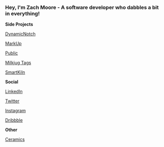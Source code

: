 ### Hey, I'm Zach Moore - A software developer who dabbles a bit in everything!

**Side Projects**

[DynamicNotch](https://dynamic-notch.iamzachmoore.com)

[MarkUp](https://github.com/ZachJMoore/markup-updates)

[Public](https://public.milkjug.io/)

[Milkjug Tags](https://tags.milkjug.io/)

[SmartKiln](https://smartkiln.net/)

**Social**

[LinkedIn](https://www.linkedin.com/in/zjmoore/)

[Twitter](https://twitter.com/iamzachjmoore)

[Instagram](https://www.instagram.com/iamzachjmoore)

[Dribbble](https://dribbble.com/iamzachjmoore)

**Other**

[Ceramics](https://photos.app.goo.gl/QYJADQk4RPkzaDPW9)

<!--
**ZachJMoore/zachjmoore** is a ✨ _special_ ✨ repository because its `README.md` (this file) appears on your GitHub profile.

Here are some ideas to get you started:

- 🔭 I’m currently working on ...
- 🌱 I’m currently learning ...
- 👯 I’m looking to collaborate on ...
- 🤔 I’m looking for help with ...
- 💬 Ask me about ...
- 📫 How to reach me: ...
- 😄 Pronouns: ...
- ⚡ Fun fact: ...
-->
